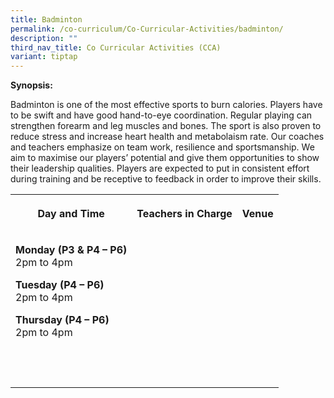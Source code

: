 ```yaml
---
title: Badminton
permalink: /co-curriculum/Co-Curricular-Activities/badminton/
description: ""
third_nav_title: Co Curricular Activities (CCA)
variant: tiptap
---
```

<p><strong>Synopsis:</strong></p><p>Badminton is one of the most effective sports to burn calories. Players have to be swift and have good hand-to-eye coordination. Regular playing can strengthen forearm and leg muscles and bones. The sport is also proven to reduce stress and increase heart health and metabolaism rate. Our coaches and teachers emphasize on team work, resilience and sportsmanship. We aim to maximise our players’ potential and give them opportunities to show their leadership qualities. Players are expected to put in consistent effort during training and be receptive to feedback in order to improve their skills.</p><p></p><table><tbody><tr><th rowspan="1" colspan="1"><p>Day and Time</p></th><th rowspan="1" colspan="1"><p><strong>Teachers in Charge</strong></p></th><th rowspan="1" colspan="1"><p><strong>Venue</strong></p></th></tr><tr><td rowspan="1" colspan="1"><p><strong>Monday (P3 &amp; P4 – P6)</strong><br>2pm to 4pm</p><p><strong>Tuesday (P4 – P6)</strong><br>2pm to 4pm</p><p><strong>Thursday (P4 – P6)</strong><br>2pm to 4pm</p><p><br></p></td><td rowspan="1" colspan="1"><p></p></td><td rowspan="1" colspan="1"><p></p></td></tr><tr><td rowspan="1" colspan="1"><p></p></td><td rowspan="1" colspan="1"><p></p></td><td rowspan="1" colspan="1"><p></p></td></tr></tbody></table><p></p>